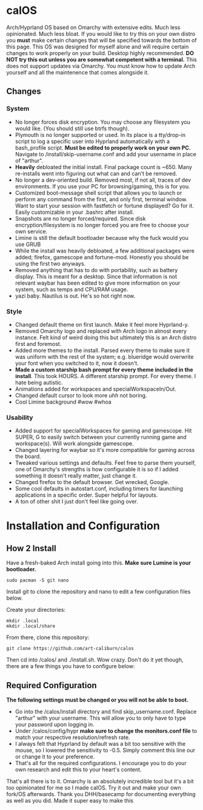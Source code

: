 # calOS
Arch/Hyprland OS based on Omarchy with extensive edits. Much less opinionated. Much less bloat. If you would like to try this on your own distro you **must** make certain changes that will be specified towards the bottom of this page. This OS was designed for myself alone and will require certain changes to work properly on your build. Desktop highly recommended. **DO NOT try this out unless you are somewhat competent with a terminal.** This does not support updates via Omarchy. You must know how to update Arch yourself and all the maintenence that comes alongside it.

## Changes

### System

* No longer forces disk encryption. You may choose any filesystem you would like. (You should still use btrfs though).
* Plymouth is no longer supported or used. In its place is a tty/drop-in script to log a specific user into Hyprland automatically with a bash_profile script. **Must be edited to properly work on your own PC.** Navigate to /install/skip-username.conf and add your username in place of "arthur".
* **Heavily** debloated the initial install. Final package count is ~650. Many re-installs went into figuring out what can and can't be removed.
* No longer a dev-oriented build. Removed most, if not all, traces of dev environments. If you use your PC for browsing/gaming, this is for you.
* Customized boot-message shell script that allows you to launch or perform any command from the first, and only first, terminal window. Want to start your session with fastfetch or fortune displayed? Go for it. Easily customizable in your .bashrc after install.
* Snapshots are no longer forced/required. Since disk encryption/filesystem is no longer forced you are free to choose your own service.
* Limine is still the default bootloader because why the fuck would you use GRUB
* While the install was heavily debloated, a few additional packages were added; firefox, gamescope and fortune-mod. Honestly you should be using the first two anyways.
* Removed anything that has to do with portability, such as battery display. This is meant for a desktop. Since that information is not relevant waybar has been edited to give more information on your system, such as temps and CPU/RAM usage.
* yazi baby. Nautilus is out. He's so hot right now.

### Style

* Changed default theme on first launch. Make it feel more Hyprland-y.
* Removed Omarchy logo and replaced with Arch logo in almost every instance. Felt kind of weird doing this but ultimately this is an Arch distro first and foremost.
* Added more themes to the install. Parsed every theme to make sure it was uniform with the rest of the system; e.g. blueridge would overwrite your font when you switched to it, now it doesn't.
* **Made a custom starship bash prompt for every theme included in the install**. This took HOURS. A different starship prompt. For every theme. I hate being autistic.
* Animations added for workspaces and specialWorkspaceIn/Out.
* Changed default cursor to look more _uhh_ not boring.
* Cool Limine background #wow #whoa

### Usability

* Added support for specialWorkspaces for gaming and gamescope. Hit SUPER, G to easily switch between your currently running game and workspace(s). Will work alongside gamescope.
* Changed layering for waybar so it's more compatible for gaming across the board.
* Tweaked various settings and defaults. Feel free to parse them yourself, one of Omarchy's strengths is how configurable it is so if I added something it doesn't really matter, just change it.
* Changed firefox to the default browser. Get wrecked, Google.
* Some cool defaults in autostart.conf, including timers for launching applications in a specific order. Super helpful for layouts. 
* A ton of other shit I just don't feel like going over.

# Installation and Configuration

## How 2 Install

Have a fresh-baked Arch install going into this. **Make sure Lumine is your bootloader.**
```
sudo pacman -S git nano
```
Install git to clone the repository and nano to edit a few configuration files below.

Create your directories:
```
mkdir .local
mkdir .local/share
```

From there, clone this repository:

```
git clone https://github.com/art-caliburn/calos
```
Then cd into /calos/ and ./install.sh. Wow crazy. Don't do it yet though, there are a few things you have to configure below:

## Required Configuration

**The following settings must be changed or you will not be able to boot.**

* Go into the /calos/install directory and find skip_username.conf. Replace "arthur" with your username. This will allow you to only have to type your password upon logging in.
* Under /calos/config/hypr **make sure to change the monitors.conf file** to match your respective resolution/refresh rate.
* I always felt that Hyprland by default was a bit too sensitive with the mouse, so I lowered the sensitivity to -0.5. Simply comment this line our or change it to your preference.
* That's all for the required configurations. I encourage you to do your own research and edit this to your heart's content.


That's all there is to it. Omarchy is an absolutely incredible tool but it's a bit too opinionated for me so I made calOS. Try it out and make your own fork/OS afterwards. Thank you DHH/basecamp for documenting everything as well as you did. Made it super easy to make this
